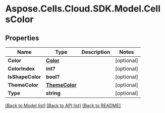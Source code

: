# Aspose.Cells.Cloud.SDK.Model.CellsColor
## Properties

Name | Type | Description | Notes
------------ | ------------- | ------------- | -------------
**Color** | [**Color**](Color.md) |  | [optional] 
**ColorIndex** | **int?** |  | [optional] 
**IsShapeColor** | **bool?** |  | [optional] 
**ThemeColor** | [**ThemeColor**](ThemeColor.md) |  | [optional] 
**Type** | **string** |  | [optional] 

[[Back to Model list]](../README.md#documentation-for-models) [[Back to API list]](../README.md#documentation-for-api-endpoints) [[Back to README]](../README.md)

